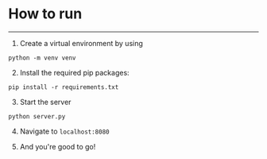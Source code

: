 # How to run

---

1. Create a virtual environment by using

```
python -m venv venv
```

2. Install the required pip packages:

```
pip install -r requirements.txt
```

3. Start the server

```
python server.py
```

4. Navigate to `localhost:8080`

5. And you're good to go!
